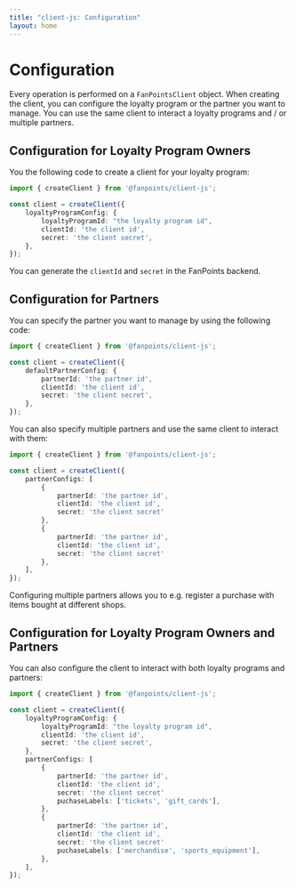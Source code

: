 ```yaml
---
title: "client-js: Configuration"
layout: home
---
```


# Configuration

Every operation is performed on a `FanPointsClient` object. When creating the client, you can configure the loyalty program or the partner you want to manage. You can use the same client to interact a loyalty programs and / or multiple partners.

## Configuration for Loyalty Program Owners

You the following code to create a client for your loyalty program:

```typescript
import { createClient } from '@fanpoints/client-js';

const client = createClient({
    loyaltyProgramConfig: {
        loyaltyProgramId: "the loyalty program id",
        clientId: 'the client id',
        secret: 'the client secret',
    },
});
```

You can generate the `clientId` and `secret` in the FanPoints backend.

## Configuration for Partners

You can specify the partner you want to manage by using the following code:

```typescript
import { createClient } from '@fanpoints/client-js';

const client = createClient({
    defaultPartnerConfig: {
        partnerId: 'the partner id',
        clientId: 'the client id',
        secret: 'the client secret',
    },
});
```

You can also specify multiple partners and use the same client to interact with them:

```typescript
import { createClient } from '@fanpoints/client-js';

const client = createClient({
    partnerConfigs: [
        {
            partnerId: 'the partner id',
            clientId: 'the client id',
            secret: 'the client secret'
        },
        {
            partnerId: 'the partner id',
            clientId: 'the client id',
            secret: 'the client secret'
        },
    ],
});
```

Configuring multiple partners allows you to e.g. register a purchase with items bought at different shops.

## Configuration for Loyalty Program Owners and Partners

You can also configure the client to interact with both loyalty programs and partners:

```typescript
import { createClient } from '@fanpoints/client-js';

const client = createClient({
    loyaltyProgramConfig: {
        loyaltyProgramId: "the loyalty program id",
        clientId: 'the client id',
        secret: 'the client secret',
    },
    partnerConfigs: [
        {
            partnerId: 'the partner id',
            clientId: 'the client id',
            secret: 'the client secret'
            puchaseLabels: ['tickets', 'gift_cards'],
        },
        {
            partnerId: 'the partner id',
            clientId: 'the client id',
            secret: 'the client secret'
            puchaseLabels: ['merchandise', 'sports_equipment'],
        },
    ],
});
```